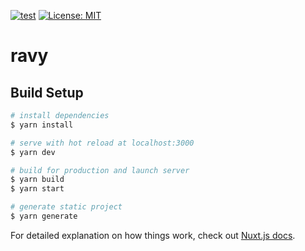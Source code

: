[![test](https://github.com/nokazn/ravy/workflows/test/badge.svg)](https://github.com/nokazn/ravy/actions?workflow=test)
[![License: MIT](https://img.shields.io/badge/License-MIT-yellow.svg)](https://opensource.org/licenses/MIT)

# ravy

## Build Setup

``` bash
# install dependencies
$ yarn install

# serve with hot reload at localhost:3000
$ yarn dev

# build for production and launch server
$ yarn build
$ yarn start

# generate static project
$ yarn generate
```

For detailed explanation on how things work, check out [Nuxt.js docs](https://nuxtjs.org).
